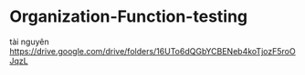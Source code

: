 # Organization-Function-testing
tài nguyên
https://drive.google.com/drive/folders/16UTo6dQGbYCBENeb4koTjozF5roOJqzL
